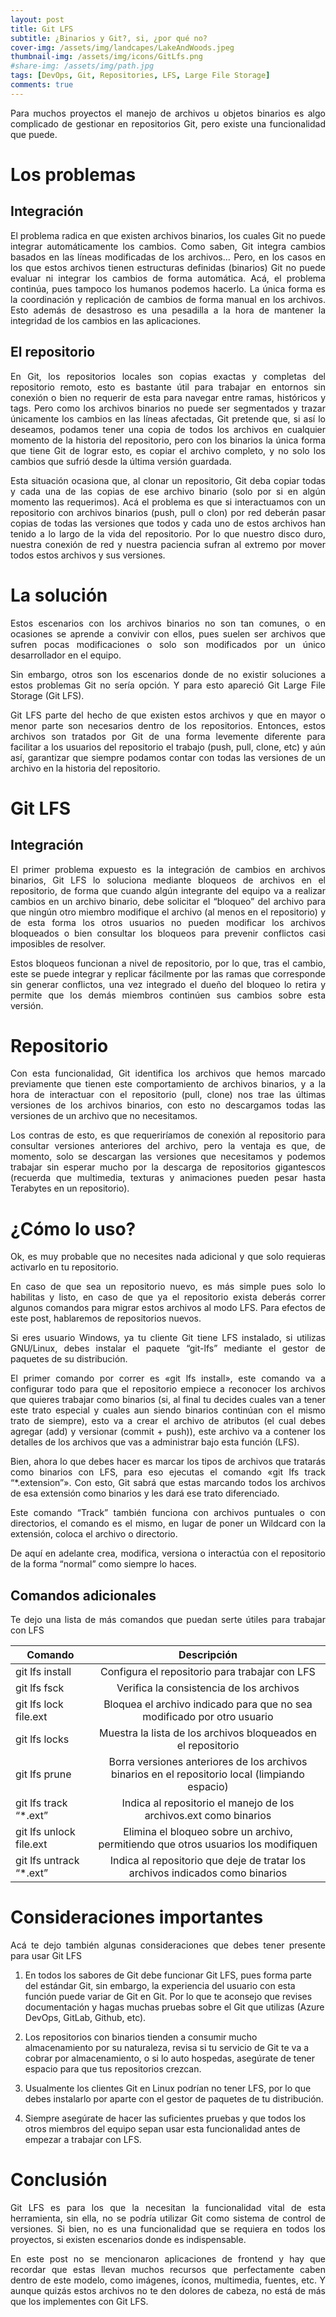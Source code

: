 ```yaml
---
layout: post
title: Git LFS
subtitle: ¿Binarios y Git?, si, ¿por qué no? 
cover-img: /assets/img/landcapes/LakeAndWoods.jpeg
thumbnail-img: /assets/img/icons/GitLfs.png
#share-img: /assets/img/path.jpg
tags: [DevOps, Git, Repositories, LFS, Large File Storage]
comments: true
---
```

<p style='text-align: justify;'>
Para muchos proyectos el manejo de archivos u objetos binarios es algo complicado de gestionar en repositorios Git, pero existe una funcionalidad que puede.
</p>

# Los problemas 
## Integración 
<p style='text-align: justify;'>
El problema radica en que existen archivos binarios, los cuales Git no puede integrar automáticamente los cambios. Como saben, Git integra cambios basados en las líneas modificadas de los archivos… Pero, en los casos en los que estos archivos tienen estructuras definidas (binarios) Git no puede evaluar ni integrar los cambios de forma automática. Acá, el problema continúa, pues tampoco los humanos podemos hacerlo. La única forma es la coordinación y replicación de cambios de forma manual en los archivos. Esto además de desastroso es una pesadilla a la hora de mantener la integridad de los cambios en las aplicaciones. 
</p>

## El repositorio 
<p style='text-align: justify;'>
En Git, los repositorios locales son copias exactas y completas del repositorio remoto, esto es bastante útil para trabajar en entornos sin conexión o bien no requerir de esta para navegar entre ramas, históricos y tags. Pero como los archivos binarios no puede ser segmentados y trazar únicamente los cambios en las líneas afectadas, Git pretende que, si así lo deseamos, podamos tener una copia de todos los archivos en cualquier momento de la historia del repositorio, pero con los binarios la única forma que tiene Git de lograr esto, es copiar el archivo completo, y no solo los cambios que sufrió desde la última versión guardada.  
</p>

<p style='text-align: justify;'>
Esta situación ocasiona que, al clonar un repositorio, Git deba copiar todas y cada una de las copias de ese archivo binario (solo por si en algún momento las requerimos). Acá el problema es que si interactuamos con un repositorio con archivos binarios (push, pull o clon) por red deberán pasar copias de todas las versiones que todos y cada uno de estos archivos han tenido a lo largo de la vida del repositorio. Por lo que nuestro disco duro, nuestra conexión de red y nuestra paciencia sufran al extremo por mover todos estos archivos y sus versiones. 
</p>

# La solución 
<p style='text-align: justify;'>
Estos escenarios con los archivos binarios no son tan comunes, o en ocasiones se aprende a convivir con ellos, pues suelen ser archivos que sufren pocas modificaciones o solo son modificados por un único desarrollador en el equipo. 
</p>

<p style='text-align: justify;'>
Sin embargo, otros son los escenarios donde de no existir soluciones a estos problemas Git no sería opción. Y para esto apareció Git Large File Storage (Git LFS). 
</p>

<p style='text-align: justify;'>
Git LFS parte del hecho de que existen estos archivos y que en mayor o menor parte son necesarios dentro de los repositorios. Entonces, estos archivos son tratados por Git de una forma levemente diferente para facilitar a los usuarios del repositorio el trabajo (push, pull, clone, etc) y aún así, garantizar que siempre podamos contar con todas las versiones de un archivo en la historia del repositorio. 
</p>

# Git LFS 

## Integración 
<p style='text-align: justify;'>
El primer problema expuesto es la integración de cambios en archivos binarios, Git LFS lo soluciona mediante bloqueos de archivos en el repositorio, de forma que cuando algún integrante del equipo va a realizar cambios en un archivo binario, debe solicitar el “bloqueo” del archivo para que ningún otro miembro modifique el archivo (al menos en el repositorio) y de esta forma los otros usuarios no pueden modificar los archivos bloqueados o bien consultar los bloqueos para prevenir conflictos casi imposibles de resolver. 
</p>

<p style='text-align: justify;'>
Estos bloqueos funcionan a nivel de repositorio, por lo que, tras el cambio, este se puede integrar y replicar fácilmente por las ramas que corresponde sin generar conflictos, una vez integrado el dueño del bloqueo lo retira y permite que los demás miembros continúen sus cambios sobre esta versión.
</p>

# Repositorio 
<p style='text-align: justify;'>
Con esta funcionalidad, Git identifica los archivos que hemos marcado previamente que tienen este comportamiento de archivos binarios, y a la hora de interactuar con el repositorio (pull, clone) nos trae las últimas versiones de los archivos binarios, con esto no descargamos todas las versiones de un archivo que no necesitamos. 
</p>

<p style='text-align: justify;'>
Los contras de esto, es que requeriríamos de conexión al repositorio para consultar versiones anteriores del archivo, pero la ventaja es que, de momento, solo se descargan las versiones que necesitamos y podemos trabajar sin esperar mucho por la descarga de repositorios gigantescos (recuerda que multimedia, texturas y animaciones pueden pesar hasta Terabytes en un repositorio).
</p>

# ¿Cómo lo uso? 
<p style='text-align: justify;'>
Ok, es muy probable que no necesites nada adicional y que solo requieras activarlo en tu repositorio. 
</p>

<p style='text-align: justify;'>
En caso de que sea un repositorio nuevo, es más simple pues solo lo habilitas y listo, en caso de que ya el repositorio exista deberás correr algunos comandos para migrar estos archivos al modo LFS. Para efectos de este post, hablaremos de repositorios nuevos. 
</p>

<p style='text-align: justify;'>
Si eres usuario Windows, ya tu cliente Git tiene LFS instalado, si utilizas GNU/Linux, debes instalar el paquete “git-lfs” mediante el gestor de paquetes de su distribución. 
</p>

<p style='text-align: justify;'>
El primer comando por correr es «git lfs install», este comando va a configurar todo para que el repositorio empiece a reconocer los archivos que quieres trabajar como binarios (si, al final tu decides cuales van a tener este trato especial y cuales aun siendo binarios continúan con el mismo trato de siempre), esto va a crear el archivo de atributos (el cual debes agregar (add) y versionar (commit + push)), este archivo va a contener los detalles de los archivos que vas a administrar bajo esta función (LFS). 
</p>

<p style='text-align: justify;'>
Bien, ahora lo que debes hacer es marcar los tipos de archivos que tratarás como binarios con LFS, para eso ejecutas el comando «git lfs track “*.extension”». Con esto, Git sabrá que estas marcando todos los archivos de esa extensión como binarios y les dará ese trato diferenciado. 
</p>

<p style='text-align: justify;'>
Este comando “Track” también funciona con archivos puntuales o con directorios, el comando es el mismo, en lugar de poner un Wildcard con la extensión, coloca el archivo o directorio. 
</p>

<p style='text-align: justify;'>
De aquí en adelante crea, modifica, versiona o interactúa con el repositorio de la forma “normal” como siempre lo haces. 
</p>

## Comandos adicionales 
<p style='text-align: justify;'>
Te dejo una lista de más comandos que puedan serte útiles para trabajar con LFS 

| Comando                 | Descripción                                                                                      |
|-------------------------|:------------------------------------------------------------------------------------------------:|
| git lfs install         | Configura el repositorio para trabajar con LFS                                                   |
| git lfs fsck            | Verifica la consistencia de los archivos                                                         |
| git lfs lock file.ext   | Bloquea el archivo indicado para que no sea modificado por otro usuario                          |
| git lfs locks           | Muestra la lista de los archivos bloqueados en el repositorio                                    |
| git lfs prune           | Borra versiones anteriores de los archivos binarios en el repositorio local (limpiando espacio)  |
| git lfs track “*.ext”   | Indica al repositorio el manejo de los archivos.ext como binarios                                |
| git lfs unlock file.ext | Elimina el bloqueo sobre un archivo, permitiendo que otros usuarios los modifiquen               |
| git lfs untrack “*.ext” | Indica al repositorio que deje de tratar los archivos indicados como binarios                    |
</p>

# Consideraciones importantes 



<p style='text-align: justify;'>
Acá te dejo también algunas consideraciones que debes tener presente para usar Git LFS 

1. En todos los sabores de Git debe funcionar Git LFS, pues forma parte del estándar Git, sin embargo, la experiencia del usuario con esta función puede variar de Git en Git. Por lo que te aconsejo que revises documentación y hagas muchas pruebas sobre el Git que utilizas (Azure DevOps, GitLab, Github, etc).

2. Los repositorios con binarios tienden a consumir mucho almacenamiento por su naturaleza, revisa si tu servicio de Git te va a cobrar por almacenamiento, o si lo auto hospedas, asegúrate de tener espacio para que tus repositorios crezcan.

3. Usualmente los clientes Git en Linux podrían no tener LFS, por lo que debes instalarlo por aparte con el gestor de paquetes de tu distribución.

4. Siempre asegúrate de hacer las suficientes pruebas y que todos los otros miembros del equipo sepan usar esta funcionalidad antes de empezar a trabajar con LFS.
</p>

# Conclusión 
<p style='text-align: justify;'>
Git LFS es para los que la necesitan la funcionalidad vital de esta herramienta, sin ella, no se podría utilizar Git como sistema de control de versiones. Si bien, no es una funcionalidad que se requiera en todos los proyectos, si existen escenarios donde es indispensable. 
</p>

<p style='text-align: justify;'>
En este post no se mencionaron aplicaciones de frontend y hay que recordar que estas llevan muchos recursos que perfectamente caben dentro de este modelo, como imágenes, íconos, multimedia, fuentes, etc. Y aunque quizás estos archivos no te den dolores de cabeza, no está de más que los implementes con Git LFS. 
</p>
